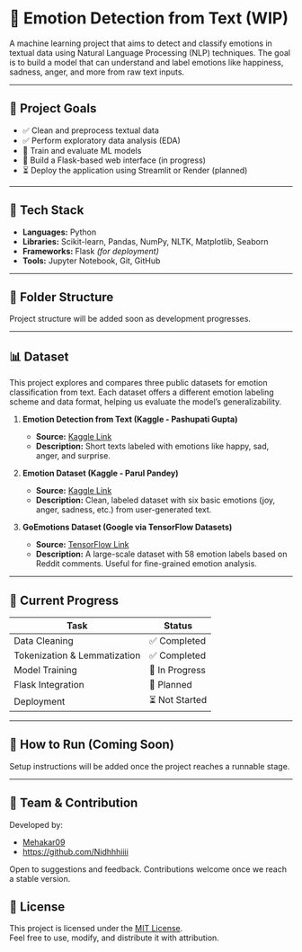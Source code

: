# 🧠 Emotion Detection from Text (WIP)

A machine learning project that aims to detect and classify emotions in textual data using Natural Language Processing (NLP) techniques. The goal is to build a model that can understand and label emotions like happiness, sadness, anger, and more from raw text inputs.

---

## 📌 Project Goals

- ✅ Clean and preprocess textual data  
- ✅ Perform exploratory data analysis (EDA)  
- 🔄 Train and evaluate ML models  
- 🚧 Build a Flask-based web interface (in progress)  
- ⏳ Deploy the application using Streamlit or Render (planned)

---

## 🧰 Tech Stack

- **Languages:** Python  
- **Libraries:** Scikit-learn, Pandas, NumPy, NLTK, Matplotlib, Seaborn  
- **Frameworks:** Flask *(for deployment)*  
- **Tools:** Jupyter Notebook, Git, GitHub

---

## 📂 Folder Structure

Project structure will be added soon as development progresses.

---

## 📊 Dataset

This project explores and compares three public datasets for emotion classification from text. Each dataset offers a different emotion labeling scheme and data format, helping us evaluate the model’s generalizability.

1. **Emotion Detection from Text (Kaggle - Pashupati Gupta)**  
   - **Source:** [Kaggle Link](https://www.kaggle.com/datasets/pashupatigupta/emotion-detection-from-text)  
   - **Description:** Short texts labeled with emotions like happy, sad, anger, and surprise.

2. **Emotion Dataset (Kaggle - Parul Pandey)**  
   - **Source:** [Kaggle Link](https://www.kaggle.com/datasets/parulpandey/emotion-dataset)  
   - **Description:** Clean, labeled dataset with six basic emotions (joy, anger, sadness, etc.) from user-generated text.

3. **GoEmotions Dataset (Google via TensorFlow Datasets)**  
   - **Source:** [TensorFlow Link](https://www.tensorflow.org/datasets/catalog/goemotions)  
   - **Description:** A large-scale dataset with 58 emotion labels based on Reddit comments. Useful for fine-grained emotion analysis.

---

## 🧪 Current Progress

| Task                          | Status         |
|-------------------------------|----------------|
| Data Cleaning                 | ✅ Completed    |
| Tokenization & Lemmatization | ✅ Completed    |
| Model Training                | 🔄 In Progress  |
| Flask Integration             | 🚧 Planned      |
| Deployment                    | ⏳ Not Started  |

---

## 🚀 How to Run (Coming Soon)

Setup instructions will be added once the project reaches a runnable stage.

---

## 🤝 Team & Contribution

Developed by:
- [Mehakar09](https://github.com/mehakar09)  
- https://github.com/Nidhhhiiii

Open to suggestions and feedback. Contributions welcome once we reach a stable version.

## 📝 License

This project is licensed under the [MIT License](LICENSE).  
Feel free to use, modify, and distribute it with attribution.



     






